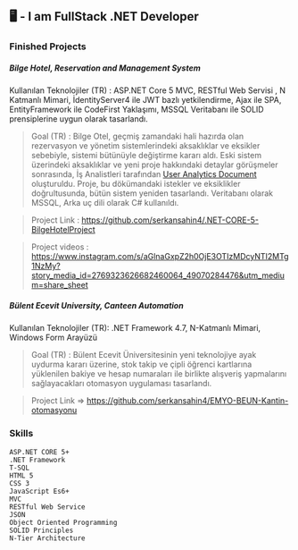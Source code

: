 ## 🖥️ - I am FullStack .NET Developer

### Finished Projects
#####    Bilge Hotel, Reservation and Management System
Kullanılan Teknolojiler (TR) : ASP.NET Core 5 MVC, RESTful Web Servisi , N
Katmanlı Mimari, İdentityServer4 ile JWT bazlı yetkilendirme, Ajax ile SPA,
EntityFramework ile CodeFirst Yaklaşımı, MSSQL Veritabanı ile SOLID
prensiplerine uygun olarak tasarlandı.

>Goal (TR) : Bilge Otel, geçmiş zamandaki hali hazırda olan rezervasyon ve yönetim sistemlerindeki aksaklıklar ve eksikler sebebiyle, sistemi bütünüyle değiştirme kararı aldı. Eski sistem üzerindeki aksaklıklar ve yeni proje hakkındaki detaylar görüşmeler sonrasında, İş Analistleri tarafından [User Analytics Document](https://github.com/serkansahin4/.NET-CORE-5-BilgeHotelProject/blob/main/Bilge%20Hotel%20Resort%20(2).doc) oluşturuldu. Proje, bu dökümandaki istekler ve eksiklikler doğrultusunda, bütün sistem yeniden tasarlandı. Veritabanı olarak MSSQL, Arka uç dili olarak C# kullanıldı.

>   Project Link : https://github.com/serkansahin4/.NET-CORE-5-BilgeHotelProject

>   Project videos : https://www.instagram.com/s/aGlnaGxpZ2h0OjE3OTIzMDcyNTI2MTg1NzMy?story_media_id=2769323626682460064_49070284476&utm_medium=share_sheet

#####    Bülent Ecevit University, Canteen Automation
Kullanılan Teknolojiler (TR): .NET Framework 4.7, N-Katmanlı Mimari, Windows Form Arayüzü

>Goal (TR) : Bülent Ecevit Üniversitesinin yeni teknolojiye ayak uydurma kararı üzerine, stok takip ve çipli öğrenci kartlarına yüklenilen bakiye ve hesap numaraları ile birlikte alışveriş yapmalarını sağlayacakları otomasyon uygulaması tasarlandı. 

>   Project Link => https://github.com/serkansahin4/EMYO-BEUN-Kantin-otomasyonu

### Skills
    ASP.NET CORE 5+
    .NET Framework
    T-SQL
    HTML 5
    CSS 3
    JavaScript Es6+
    MVC
    RESTful Web Service
    JSON
    Object Oriented Programming
    SOLID Principles
    N-Tier Architecture
